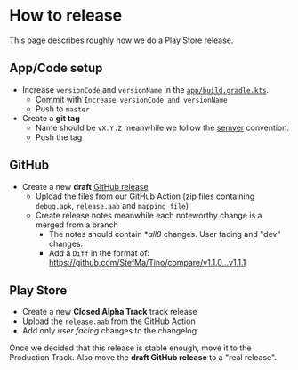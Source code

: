 # How to release
This page describes roughly how we do a Play Store release.

## App/Code setup
* Increase `versionCode` and `versionName` in the [`app/build.gradle.kts`](app/build.gradle.kts).
  * Commit with `Increase versionCode and versionName`
  * Push to `master`
* Create a **git tag**
  * Name should be `vX.Y.Z` meanwhile we follow the [semver](https://semver.org/) convention.
  * Push the tag

## GitHub
* Create a new **draft** [GitHub release](https://github.com/StefMa/Tino/releases)
  * Upload the files from our GitHub Action (zip files containing `debug.apk`, `release.aab` and `mapping file`)
  * Create release notes meanwhile each noteworthy change is a merged from a branch
    * The notes should contain **all8* changes. User facing and "dev" changes.
    * Add a `Diff` in the format of: https://github.com/StefMa/Tino/compare/v1.1.0...v1.1.1 

## Play Store
* Create a new **Closed Alpha Track** track release
* Upload the `release.aab` from the GitHub Action
* Add only *user facing* changes to the changelog

Once we decided that this release is stable enough, move it to the Production Track.
Also move the **draft GitHub release** to a "real release".
